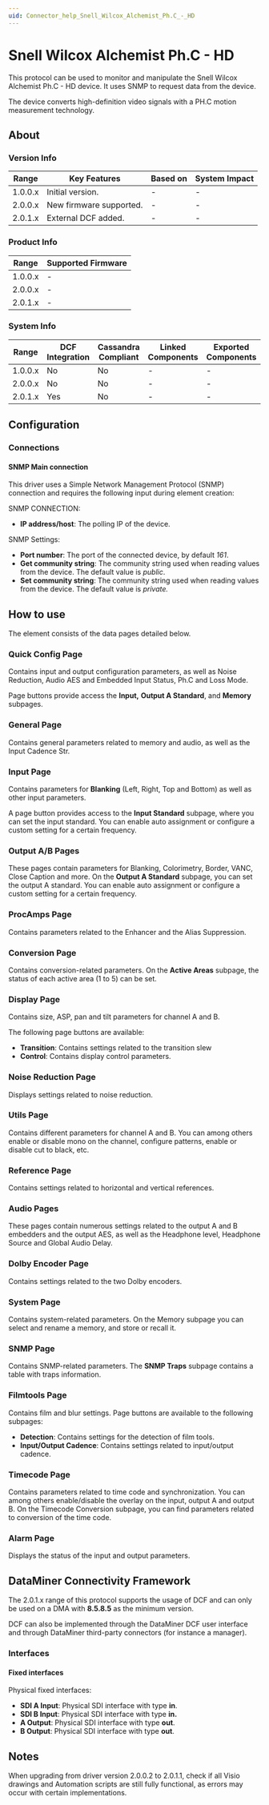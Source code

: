 ```yaml
---
uid: Connector_help_Snell_Wilcox_Alchemist_Ph.C_-_HD
---
```


# Snell Wilcox Alchemist Ph.C - HD

This protocol can be used to monitor and manipulate the Snell Wilcox Alchemist Ph.C - HD device. It uses SNMP to request data from the device.

The device converts high-definition video signals with a PH.C motion measurement technology.

## About

### Version Info

| **Range** | **Key Features**        | **Based on** | **System Impact** |
|-----------|-------------------------|--------------|-------------------|
| 1.0.0.x   | Initial version.        | \-           | \-                |
| 2.0.0.x   | New firmware supported. | \-           | \-                |
| 2.0.1.x   | External DCF added.     | \-           | \-                |

### Product Info

| **Range** | **Supported Firmware** |
|-----------|------------------------|
| 1.0.0.x   | \-                     |
| 2.0.0.x   | \-                     |
| 2.0.1.x   | \-                     |

### System Info

| **Range** | **DCF Integration** | **Cassandra Compliant** | **Linked Components** | **Exported Components** |
|-----------|---------------------|-------------------------|-----------------------|-------------------------|
| 1.0.0.x   | No                  | No                      | \-                    | \-                      |
| 2.0.0.x   | No                  | No                      | \-                    | \-                      |
| 2.0.1.x   | Yes                 | No                      | \-                    | \-                      |

## Configuration

### Connections

#### SNMP Main connection

This driver uses a Simple Network Management Protocol (SNMP) connection and requires the following input during element creation:

SNMP CONNECTION:

- **IP address/host**: The polling IP of the device.

SNMP Settings:

- **Port number**: The port of the connected device, by default *161*.
- **Get community string**: The community string used when reading values from the device. The default value is *public*.
- **Set community string**: The community string used when reading values from the device. The default value is *private.*

## How to use

The element consists of the data pages detailed below.

### Quick Config Page

Contains input and output configuration parameters, as well as Noise Reduction, Audio AES and Embedded Input Status, Ph.C and Loss Mode.

Page buttons provide access the **Input,** **Output A Standard**, and **Memory** subpages.

### General Page

Contains general parameters related to memory and audio, as well as the Input Cadence Str.

### Input Page

Contains parameters for **Blanking** (Left, Right, Top and Bottom) as well as other input parameters.

A page button provides access to the **Input Standard** subpage, where you can set the input standard. You can enable auto assignment or configure a custom setting for a certain frequency.

### Output A/B Pages

These pages contain parameters for Blanking, Colorimetry, Border, VANC, Close Caption and more. On the **Output A Standard** subpage, you can set the output A standard. You can enable auto assignment or configure a custom setting for a certain frequency.

### ProcAmps Page

Contains parameters related to the Enhancer and the Alias Suppression.

### Conversion Page

Contains conversion-related parameters. On the **Active Areas** subpage, the status of each active area (1 to 5) can be set.

### Display Page

Contains size, ASP, pan and tilt parameters for channel A and B.

The following page buttons are available:

- **Transition**: Contains settings related to the transition slew
- **Control**: Contains display control parameters.

### Noise Reduction Page

Displays settings related to noise reduction.

### Utils Page

Contains different parameters for channel A and B. You can among others enable or disable mono on the channel, configure patterns, enable or disable cut to black, etc.

### Reference Page

Contains settings related to horizontal and vertical references.

### Audio Pages

These pages contain numerous settings related to the output A and B embedders and the output AES, as well as the Headphone level, Headphone Source and Global Audio Delay.

### Dolby Encoder Page

Contains settings related to the two Dolby encoders.

### System Page

Contains system-related parameters. On the Memory subpage you can select and rename a memory, and store or recall it.

### SNMP Page

Contains SNMP-related parameters. The **SNMP Traps** subpage contains a table with traps information.

### Filmtools Page

Contains film and blur settings. Page buttons are available to the following subpages:

- **Detection**: Contains settings for the detection of film tools.
- **Input/Output Cadence**: Contains settings related to input/output cadence.

### Timecode Page

Contains parameters related to time code and synchronization. You can among others enable/disable the overlay on the input, output A and output B. On the Timecode Conversion subpage, you can find parameters related to conversion of the time code.

### Alarm Page

Displays the status of the input and output parameters.

## DataMiner Connectivity Framework

The 2.0.1.x range of this protocol supports the usage of DCF and can only be used on a DMA with **8.5.8.5** as the minimum version.

DCF can also be implemented through the DataMiner DCF user interface and through DataMiner third-party connectors (for instance a manager).

### Interfaces

#### Fixed interfaces

Physical fixed interfaces:

- **SDI A Input**: Physical SDI interface with type **in**.
- **SDI B Input**: Physical SDI interface with type **in.**
- **A Output**: Physical SDI interface with type **out**.
- **B Output**: Physical SDI interface with type **out**.

## Notes

When upgrading from driver version 2.0.0.2 to 2.0.1.1, check if all Visio drawings and Automation scripts are still fully functional, as errors may occur with certain implementations.
